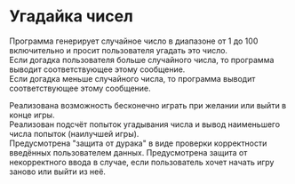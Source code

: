 # Угадайка чисел
Программа генерирует случайное число в диапазоне от 1 до 100 включительно и просит пользователя угадать это число.  
Если догадка пользователя больше случайного числа, то программа выводит соответствующее этому сообщение.  
Если догадка меньше случайного числа, то программа выводит соответствующее этому сообщение.  

Реализована возможность бесконечно играть при желании или выйти в конце игры.  
Реализован подсчёт попыток угадывания числа и вывод наименьшего числа попыток (наилучшей игры).  
Предусмотрена "защита от дурака" в виде проверки корректности введённых пользователем данных. 
Предусмотрена защита от некорректного ввода в случае, если пользователь хочет начать игру заново или выйти из неё.

